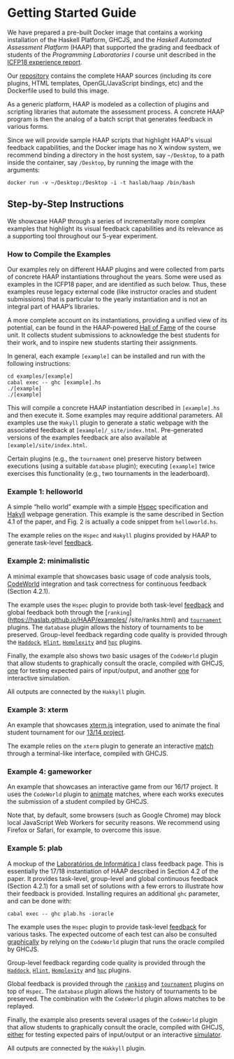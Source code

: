 # Getting Started Guide

We have prepared a pre-built Docker image that contains a working installation of the Haskell Platform, GHCJS, and the _Haskell Automated Assessment Platform_ (HAAP) that supported the grading and feedback of students of the _Programming Laboratories I_ course unit described in the [ICFP18 experience report](https://dl.acm.org/citation.cfm?id=3236777).

Our [repository](https://github.com/haslab/HAAP) contains the complete HAAP sources (including its core plugins, HTML templates, OpenGL/JavaScript bindings, etc) and the Dockerfile used to build this image.

As a generic platform, HAAP is modeled as a collection of plugins and scripting libraries that automate the assessment process. A concrete HAAP program is then the analog of a batch script that generates feedback in various forms.

Since we will provide sample HAAP scripts that highlight HAAP's visual feedback capabilities, and the Docker image has no X window system, we recommend binding a directory in the host system, say `~/Desktop`, to a path inside the container, say `/Desktop`, by running the image with the arguments:

```
docker run -v ~/Desktop:/Desktop -i -t haslab/haap /bin/bash
```
## Step-by-Step Instructions

We showcase HAAP through a series of incrementally more complex examples that highlight its visual feedback capabilities and its relevance as a supporting tool throughout our 5-year experiment.

### How to Compile the Examples

Our examples rely on different HAAP plugins and were collected from parts of concrete HAAP instantiations throughout the years. Some were used as examples in the ICFP18 paper, and are identified as such below. Thus, these examples reuse legacy external code (like instructor oracles and student submissions) that is particular to the yearly instantiation and is not an integral part of HAAP’s libraries.

A more complete account on its instantiations, providing a unified view of its potential, can be found in the HAAP-powered [Hall of Fame](https://haslab.github.io/Teaching/LI1/) of the course unit. It collects student submissions to acknowledge the best students for their work, and to inspire new students starting their assignments.

In general, each example `[example]` can be installed and run with the following instructions:

```
cd examples/[example]
cabal exec -- ghc [example].hs
./[example]
./[example]
```

This will compile a concrete HAAP instantiation described in `[example].hs` and then execute it. Some examples may require additional parameters. All examples use the `Hakyll` plugin to generate a static webpage with the associated feedback at `[example]/_site/index.html`. Pre-generated versions of the examples feedback are also available at `[example]/site/index.html`.

Certain plugins (e.g., the `tournament` one) preserve history between executions (using a suitable `database` plugin); executing `[example]` twice exercises this functionality (e.g., two tournaments in the leaderboard). 

### Example 1: helloworld

A simple “hello world” example with a simple [Hspec](https://hspec.github.io/) specification and [Hakyll](https://jaspervdj.be/hakyll/) webpage generation. This example is the same described in Section 4.1 of the paper, and Fig. 2 is actually a code snippet from `helloworld.hs`.

The example relies on the `Hspec` and `Hakyll` plugins provided by HAAP to generate task-level [feedback](https://haslab.github.io/HAAP/examples/helloworld/site/spec.html).
### Example 2: minimalistic

A minimal example that showcases basic usage of code analysis tools, [CodeWorld](https://github.com/google/codeworld) integration and task correctness for continuous feedback (Section 4.2.1). 

The example uses the `Hspec` plugin to provide both task-level [feedback](https://haslab.github.io/HAAP/examples/minimalistic/site/spec.html) and global feedback both through the [`ranking`](https://haslab.github.io/HAAP/examples/ /site/ranks.html) and [`tournament`](https://haslab.github.io/HAAP/examples/minimalistic/site/torneio/tourneys.html) plugins. The `database` plugin allows the history of tournaments to be preserved. Group-level feedback regarding code quality is provided through the [`Haddock`](https://haslab.github.io/HAAP/examples/minimalistic/site/doc.html), [`Hlint`](https://haslab.github.io/HAAP/examples/minimalistic/site/hlint.html), [`Homplexity`](https://haslab.github.io/HAAP/examples/minimalistic/site/homplexity.html) and [`hpc`](https://haslab.github.io/HAAP/examples/minimalistic/site/hpc/HPCTest/hpc_index.html) plugins.

Finally, the example also shows two basic usages of the `CodeWorld` plugin that allow students to graphically consult the oracle, compiled with GHCJS, [one](https://haslab.github.io/HAAP/examples/minimalistic/site/codeworld/MMDraw.jsexe/run.html) for testing expected pairs of input/output, and another [one](https://haslab.github.io/HAAP/examples/minimalistic/site/codeworld/MMGame.jsexe/run.html) for interactive simulation.

All outputs are connected by the `Hakkyll` plugin.
### Example 3: xterm

An example that showcases [xterm.js](https://xtermjs.org/) integration, used to animate the final student tournament for our [13/14 project](https://haslab.github.io/Teaching/LI1/1314_tournament_final/torneio.html).

The example relies on the `xterm` plugin to generate an interactive [match](https://haslab.github.io/HAAP/examples/xterm/site/xterm/Game.jsexe/run.html) through a terminal-like interface, compiled with GHCJS.
### Example 4: gameworker

An example that showcases an interactive game from our 16/17 project. It uses the `CodeWorld` plugin to [animate](https://haslab.github.io/HAAP/examples/gameworker/site/gameworker/Game.jsexe/run.html) matches, where each works executes the submission of a student compiled by GHCJS.

Note that, by default, some browsers (such as Google Chrome) may block local JavaScript Web Workers for security reasons. We recommend using Firefox or Safari, for example, to overcome this issue.
### Example 5: plab

A mockup of the [Laboratórios de Informática I](https://haslab.github.io/Teaching/LI1/) class feedback page. This is essentially the 17/18 instantiation of HAAP described in Section 4.2 of the paper. It provides task-level, group-level and global continuous feedback (Section 4.2.1) for a small set of solutions with a few errors to illustrate how their feedback is provided. Installing requires an additional `ghc` parameter, and can be done with:

```
cabal exec -- ghc plab.hs -ioracle
```

The example uses the `Hspec` plugin to provide task-level [feedback](https://haslab.github.io/HAAP/examples/plab/site/grupos/180/t1.html) for various tasks. The expected outcome of each test can also be consulted [graphically](https://haslab.github.io/HAAP/examples/plab/site/grupos/180/t1/1/run.html) by relying on the `CodeWorld` plugin that runs the oracle compiled by GHCJS.

Group-level feedback regarding code quality is provided through the [`Haddock`](https://haslab.github.io/HAAP/examples/plab/site/grupos/180/doc.html), [`Hlint`](https://haslab.github.io/HAAP/examples/plab/site/grupos/180/hlint.html), [`Homplexity`](https://haslab.github.io/HAAP/examples/plab/site/grupos/180/homplexity.html) and [`hpc`](https://haslab.github.io/HAAP/examples/plab/site/grupos/180/hpcT1/RunT1/hpc_index.html) plugins.

Global feedback is provided through the [`ranking`](https://haslab.github.io/HAAP/examples/plab/site/ranks/t3.html) and [`tournament`](https://haslab.github.io/HAAP/examples/plab/site/tourneys/t6/tourneys.html) plugins on top of `Hspec`. The `database` plugin allows the history of tournaments to be preserved. The combination with the `CodeWorld` plugin allows matches to be replayed.

Finally, the example also presents several usages of the `CodeWorld` plugin that allow students to graphically consult the oracle, compiled with GHCJS, [either](https://haslab.github.io/HAAP/examples/plab/site/mapviewer/MapViewer.jsexe/run.html) for testing expected pairs of input/output or an interactive [simulator](https://haslab.github.io/HAAP/examples/plab/site/grupos/180/collisionsimulator/CollisionSimulator.jsexe/run.html).

All outputs are connected by the `Hakkyll` plugin.


